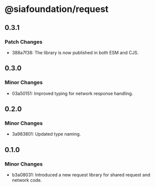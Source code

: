 # @siafoundation/request

## 0.3.1

### Patch Changes

- 388a7f38: The library is now published in both ESM and CJS.

## 0.3.0

### Minor Changes

- 03a50151: Improved typing for network response handling.

## 0.2.0

### Minor Changes

- 3a983801: Updated type naming.

## 0.1.0

### Minor Changes

- b3a08031: Introduced a new request library for shared request and network code.
